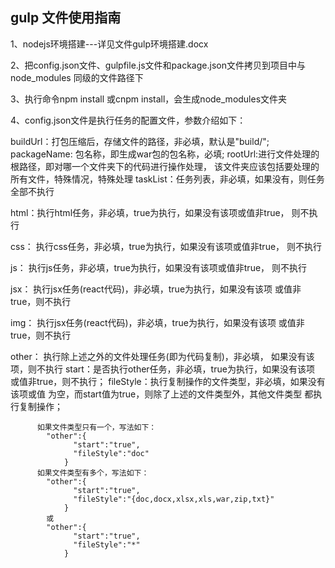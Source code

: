 ## gulp 文件使用指南

1、nodejs环境搭建---详见文件gulp环境搭建.docx

2、把config.json文件、gulpfile.js文件和package.json文件拷贝到项目中与
   node_modules 同级的文件路径下

3、执行命令npm install 或cnpm install，会生成node_modules文件夹

4、config.json文件是执行任务的配置文件，参数介绍如下：

  buildUrl：打包压缩后，存储文件的路径，非必填，默认是"build/";
  packageName: 包名称，即生成war包的包名称，必填;
  rootUrl:进行文件处理的根路径，即对哪一个文件夹下的代码进行操作处理，
          该文件夹应该包括要处理的所有文件，特殊情况，特殊处理
  taskList：任务列表，非必填，如果没有，则任务全部不执行

  html：执行html任务，非必填，true为执行，如果没有该项或值非true，
        则不执行

  css： 执行css任务，非必填，true为执行，如果没有该项或值非true，
        则不执行

  js：  执行js任务，非必填，true为执行，如果没有该项或值非true，
        则不执行

  jsx： 执行jsx任务(react代码)，非必填，true为执行，如果没有该项
        或值非true，则不执行

  img： 执行jsx任务(react代码)，非必填，true为执行，如果没有该项
        或值非true，则不执行

  other： 执行除上述之外的文件处理任务(即为代码复制)，非必填，
          如果没有该项，则不执行
          start：是否执行other任务，非必填，true为执行，如果没有该项
          或值非true，则不执行；
          fileStyle：执行复制操作的文件类型，非必填，如果没有该项或值
          为空，而start值为true，则除了上述的文件类型外，其他文件类型
          都执行复制操作；

          如果文件类型只有一个，写法如下：
            "other":{
                  "start":"true",
                  "fileStyle":"doc"
                }
          如果文件类型有多个，写法如下：
            "other":{
                  "start":"true",
                  "fileStyle":"{doc,docx,xlsx,xls,war,zip,txt}"
                }
            或
            "other":{
                  "start":"true",
                  "fileStyle":"*"
                }





